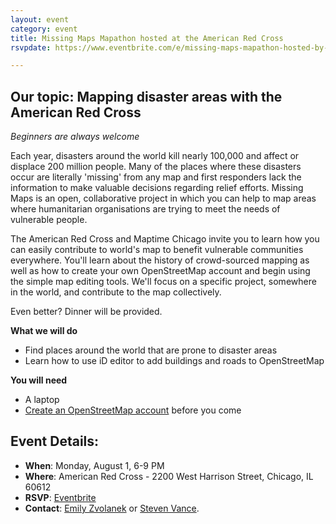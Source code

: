 ```yaml
---
layout: event
category: event
title: Missing Maps Mapathon hosted at the American Red Cross
rsvpdate: https://www.eventbrite.com/e/missing-maps-mapathon-hosted-by-the-red-cross-and-maptime-chicago-tickets-26287259902

---
```

## Our topic: Mapping disaster areas with the American Red Cross

_Beginners are always welcome_

Each year, disasters around the world kill nearly 100,000 and affect or displace 200 million people. Many of the places where these disasters occur are literally 'missing' from any map and first responders lack the information to make valuable decisions regarding relief efforts. Missing Maps is an open, collaborative project in which you can help to map areas where humanitarian organisations are trying to meet the needs of vulnerable people.

The American Red Cross and Maptime Chicago invite you to learn how you can easily contribute to world's map to benefit vulnerable communities everywhere. You'll learn about the history of crowd-sourced mapping as well as how to create your own OpenStreetMap account and begin using the simple map editing tools. We'll focus on a specific project, somewhere in the world, and contribute to the map collectively.

Even better? Dinner will be provided.

**What we will do**

* Find places around the world that are prone to disaster areas
* Learn how to use iD editor to add buildings and roads to OpenStreetMap

**You will need**

* A laptop
* [Create an OpenStreetMap account](https://www.openstreetmap.org/user/new) before you come

## Event Details:

- **When**: Monday, August 1, 6-9 PM
- **Where**: American Red Cross - 2200 West Harrison Street, Chicago, IL 60612
- **RSVP**: [Eventbrite](https://www.eventbrite.com/e/missing-maps-mapathon-hosted-by-the-red-cross-and-maptime-chicago-tickets-26287259902)
- **Contact**: [Emily Zvolanek](mailto:ezvolanek@anl.gov) or [Steven Vance](steve@stevevance.net).